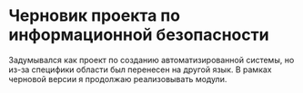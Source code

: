 # Черновик проекта по информационной безопасности

Задумывался как проект по созданию автоматизированной системы, но из-за специфики области был перенесен на другой язык. В рамках черновой версии я продолжаю реализовывать модули.
